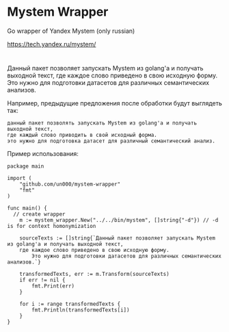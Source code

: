 # Mystem Wrapper
Go wrapper of Yandex Mystem (only russian)

https://tech.yandex.ru/mystem/

# 
Данный пакет позволяет запускать Mystem из golang'a и получать выходной текст, где каждое слово приведено в свою исходную форму.
Это нужно для подготовки датасетов для различных семантических анализов.

Например, предыдущие предложения после обработки будут выглядеть так:
```
данный пакет позволять запускать Mystem из golang'a и получать выходной текст, 
где каждый слово приводить в свой исходный форма.
это нужно для подготовка датасет для различный семантический анализ.
```

Пример использования:
```
package main

import (
	"github.com/un000/mystem-wrapper"
	"fmt"
)

func main() {
  // create wrapper
	m := mystem_wrapper.New("../../bin/mystem", []string{"-d"}) // -d is for context homonymization

	sourceTexts := []string{`Данный пакет позволяет запускать Mystem из golang'a и получать выходной текст,
    где каждое слово приведено в свою исходную форму.
		Это нужно для подготовки датасетов для различных семантических анализов.`}

	transformedTexts, err := m.Transform(sourceTexts)
	if err != nil {
		fmt.Print(err)
	}

	for i := range transformedTexts {
		fmt.Println(transformedTexts[i])
	}
}
  ```
